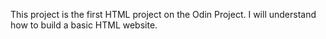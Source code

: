 This project is the first HTML project on the Odin Project. I will understand how to build a basic HTML website.
